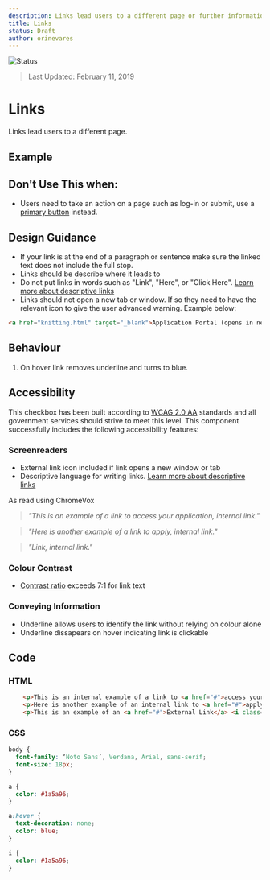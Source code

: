 ```yaml
---
description: Links lead users to a different page or further information.
title: Links
status: Draft
author: orinevares
---
```


![Status](https://img.shields.io/badge/Recommended-Draft-orange.svg)
> Last Updated: February 11, 2019

# Links

Links lead users to a different page.

## Example

<component-preview path="components/link/sample.html" height="150px" width="800px"> </component-preview>

## Don't Use This when:
* Users need to take an action on a page such as log-in or submit, use a [primary button](../primary_button/README.md) instead.

## Design Guidance
* If your link is at the end of a paragraph or sentence make sure the linked text does not include the full stop.
* Links should be describe where it leads to
* Do not put links in words such as "Link", "Here", or "Click Here". [Learn more about descriptive links](https://accessibility.oregonstate.edu/descriptivelinks)
* Links should not open a new tab or window. If so they need to have the relevant icon to give the user advanced warning. Example below: 

```html
<a href="knitting.html" target="_blank">Application Portal (opens in new window)</a>
```

## Behaviour

1. On hover link removes underline and turns to blue.

## Accessibility
This checkbox has been built according to [WCAG 2.0 AA](https://www.w3.org/TR/WCAG20/) standards and all government services should strive to meet this level.  This component successfully includes the following accessibility features:

### Screenreaders
* External link icon included if link opens a new window or tab
* Descriptive language for writing links. [Learn more about descriptive links](https://accessibility.oregonstate.edu/descriptivelinks)

As read using ChromeVox

> *"This is an example of a link to access your application, internal link."*

> *"Here is another example of a link to apply, internal link."*

> *"Link, internal link."*

### Colour Contrast
* [Contrast ratio](https://webaim.org/articles/contrast/) exceeds 7:1 for link text

### Conveying Information
* Underline allows users to identify the link without relying on colour alone
* Underline dissapears on hover indicating link is clickable

## Code

### HTML

```html
    <p>This is an internal example of a link to <a href="#">access your application</a>.</p>
    <p>Here is another example of an internal link to <a href="#">apply</a>.</p>
    <p>This is an example of an <a href="#">External Link</a> <i class="fas fa-external-link-alt"></i></p>
```
    
### CSS

```css
body {
  font-family: ‘Noto Sans’, Verdana, Arial, sans-serif;
  font-size: 18px;
}

a {
  color: #1a5a96;
}

a:hover {
  text-decoration: none;
  color: blue;
}

i {
  color: #1a5a96;
}
```
